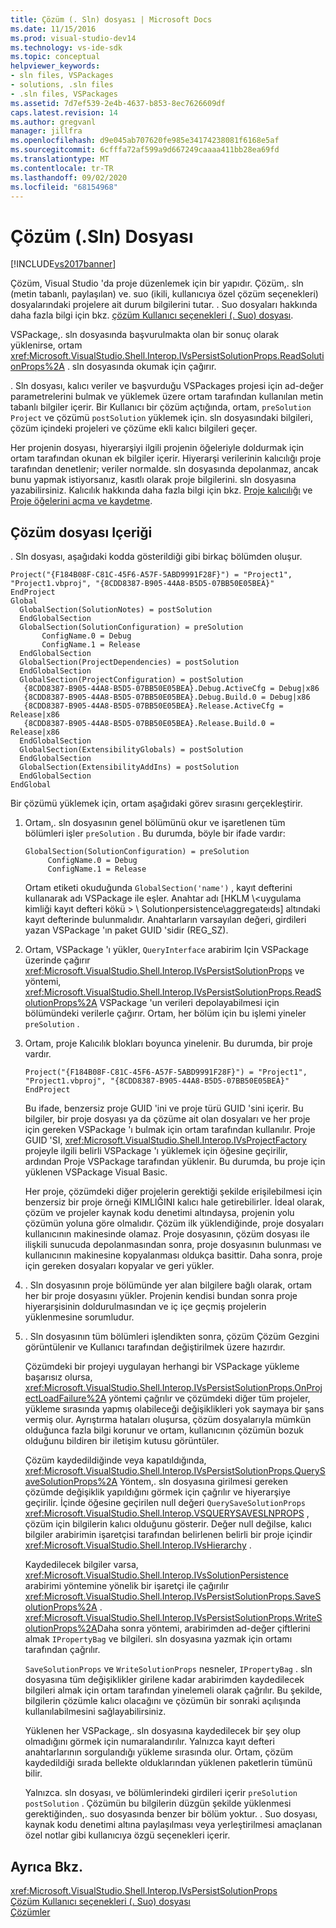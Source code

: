 ```yaml
---
title: Çözüm (. Sln) dosyası | Microsoft Docs
ms.date: 11/15/2016
ms.prod: visual-studio-dev14
ms.technology: vs-ide-sdk
ms.topic: conceptual
helpviewer_keywords:
- sln files, VSPackages
- solutions, .sln files
- .sln files, VSPackages
ms.assetid: 7d7ef539-2e4b-4637-b853-8ec7626609df
caps.latest.revision: 14
ms.author: gregvanl
manager: jillfra
ms.openlocfilehash: d9e045ab707620fe985e34174238081f6168e5af
ms.sourcegitcommit: 6cfffa72af599a9d667249caaaa411bb28ea69fd
ms.translationtype: MT
ms.contentlocale: tr-TR
ms.lasthandoff: 09/02/2020
ms.locfileid: "68154968"
---
```

# <a name="solution-sln-file"></a>Çözüm (.Sln) Dosyası
[!INCLUDE[vs2017banner](../../includes/vs2017banner.md)]

Çözüm, Visual Studio 'da proje düzenlemek için bir yapıdır. Çözüm,. sln (metin tabanlı, paylaşılan) ve. suo (ikili, kullanıcıya özel çözüm seçenekleri) dosyalarındaki projelere ait durum bilgilerini tutar. . Suo dosyaları hakkında daha fazla bilgi için bkz. [çözüm Kullanıcı seçenekleri (. Suo) dosyası](../../extensibility/internals/solution-user-options-dot-suo-file.md).  
  
 VSPackage,. sln dosyasında başvurulmakta olan bir sonuç olarak yüklenirse, ortam <xref:Microsoft.VisualStudio.Shell.Interop.IVsPersistSolutionProps.ReadSolutionProps%2A> . sln dosyasında okumak için çağırır.  
  
 . Sln dosyası, kalıcı veriler ve başvurduğu VSPackages projesi için ad-değer parametrelerini bulmak ve yüklemek üzere ortam tarafından kullanılan metin tabanlı bilgiler içerir. Bir Kullanıcı bir çözüm açtığında, ortam, `preSolution` `Project` ve çözümü `postSolution` yüklemek için. sln dosyasındaki bilgileri, çözüm içindeki projeleri ve çözüme ekli kalıcı bilgileri geçer.  
  
 Her projenin dosyası, hiyerarşiyi ilgili projenin öğeleriyle doldurmak için ortam tarafından okunan ek bilgiler içerir. Hiyerarşi verilerinin kalıcılığı proje tarafından denetlenir; veriler normalde. sln dosyasında depolanmaz, ancak bunu yapmak istiyorsanız, kasıtlı olarak proje bilgilerini. sln dosyasına yazabilirsiniz. Kalıcılık hakkında daha fazla bilgi için bkz. [Proje kalıcılığı](../../extensibility/internals/project-persistence.md) ve [Proje öğelerini açma ve kaydetme](../../extensibility/internals/opening-and-saving-project-items.md).  
  
## <a name="solution-file-contents"></a>Çözüm dosyası Içeriği  
 . Sln dosyası, aşağıdaki kodda gösterildiği gibi birkaç bölümden oluşur.  
  
```  
Project("{F184B08F-C81C-45F6-A57F-5ABD9991F28F}") = "Project1", "Project1.vbproj", "{8CDD8387-B905-44A8-B5D5-07BB50E05BEA}"  
EndProject  
Global  
  GlobalSection(SolutionNotes) = postSolution  
  EndGlobalSection  
  GlobalSection(SolutionConfiguration) = preSolution  
       ConfigName.0 = Debug  
       ConfigName.1 = Release  
  EndGlobalSection  
  GlobalSection(ProjectDependencies) = postSolution  
  EndGlobalSection  
  GlobalSection(ProjectConfiguration) = postSolution  
   {8CDD8387-B905-44A8-B5D5-07BB50E05BEA}.Debug.ActiveCfg = Debug|x86  
   {8CDD8387-B905-44A8-B5D5-07BB50E05BEA}.Debug.Build.0 = Debug|x86  
   {8CDD8387-B905-44A8-B5D5-07BB50E05BEA}.Release.ActiveCfg = Release|x86  
   {8CDD8387-B905-44A8-B5D5-07BB50E05BEA}.Release.Build.0 = Release|x86  
  EndGlobalSection  
  GlobalSection(ExtensibilityGlobals) = postSolution  
  EndGlobalSection  
  GlobalSection(ExtensibilityAddIns) = postSolution  
  EndGlobalSection  
EndGlobal  
```  
  
 Bir çözümü yüklemek için, ortam aşağıdaki görev sırasını gerçekleştirir.  
  
1. Ortam,. sln dosyasının genel bölümünü okur ve işaretlenen tüm bölümleri işler `preSolution` . Bu durumda, böyle bir ifade vardır:  
  
   ```  
   GlobalSection(SolutionConfiguration) = preSolution  
        ConfigName.0 = Debug  
        ConfigName.1 = Release  
   ```  
  
    Ortam etiketi okuduğunda `GlobalSection('name')` , kayıt defterini kullanarak adı VSPackage ile eşler. Anahtar adı [HKLM \\<uygulama kimliği kayıt defteri kökü \> \ Solutionpersistence\aggregateıds] altındaki kayıt defterinde bulunmalıdır. Anahtarların varsayılan değeri, girdileri yazan VSPackage 'ın paket GUID 'sidir (REG_SZ).  
  
2. Ortam, VSPackage 'ı yükler, `QueryInterface` arabirim Için VSPackage üzerinde çağırır <xref:Microsoft.VisualStudio.Shell.Interop.IVsPersistSolutionProps> ve yöntemi, <xref:Microsoft.VisualStudio.Shell.Interop.IVsPersistSolutionProps.ReadSolutionProps%2A> VSPackage 'un verileri depolayabilmesi için bölümündeki verilerle çağırır. Ortam, her bölüm için bu işlemi yineler `preSolution` .  
  
3. Ortam, proje Kalıcılık blokları boyunca yinelenir. Bu durumda, bir proje vardır.  
  
   ```  
   Project("{F184B08F-C81C-45F6-A57F-5ABD9991F28F}") = "Project1",  
   "Project1.vbproj", "{8CDD8387-B905-44A8-B5D5-07BB50E05BEA}"  
   EndProject  
   ```  
  
    Bu ifade, benzersiz proje GUID 'ini ve proje türü GUID 'sini içerir. Bu bilgiler, bir proje dosyası ya da çözüme ait olan dosyaları ve her proje için gereken VSPackage 'ı bulmak için ortam tarafından kullanılır. Proje GUID 'SI, <xref:Microsoft.VisualStudio.Shell.Interop.IVsProjectFactory> projeyle ilgili belirli VSPackage 'ı yüklemek için öğesine geçirilir, ardından Proje VSPackage tarafından yüklenir. Bu durumda, bu proje için yüklenen VSPackage Visual Basic.  
  
    Her proje, çözümdeki diğer projelerin gerektiği şekilde erişilebilmesi için benzersiz bir proje örneği KIMLIĞINI kalıcı hale getirebilirler. İdeal olarak, çözüm ve projeler kaynak kodu denetimi altındaysa, projenin yolu çözümün yoluna göre olmalıdır. Çözüm ilk yüklendiğinde, proje dosyaları kullanıcının makinesinde olamaz. Proje dosyasının, çözüm dosyası ile ilişkili sunucuda depolanmasından sonra, proje dosyasının bulunması ve kullanıcının makinesine kopyalanması oldukça basittir. Daha sonra, proje için gereken dosyaları kopyalar ve geri yükler.  
  
4. . Sln dosyasının proje bölümünde yer alan bilgilere bağlı olarak, ortam her bir proje dosyasını yükler. Projenin kendisi bundan sonra proje hiyerarşisinin doldurulmasından ve iç içe geçmiş projelerin yüklenmesine sorumludur.  
  
5. . Sln dosyasının tüm bölümleri işlendikten sonra, çözüm Çözüm Gezgini görüntülenir ve Kullanıcı tarafından değiştirilmek üzere hazırdır.  
  
   Çözümdeki bir projeyi uygulayan herhangi bir VSPackage yükleme başarısız olursa, <xref:Microsoft.VisualStudio.Shell.Interop.IVsPersistSolutionProps.OnProjectLoadFailure%2A> yöntemi çağrılır ve çözümdeki diğer tüm projeler, yükleme sırasında yapmış olabileceği değişiklikleri yok saymaya bir şans vermiş olur. Ayrıştırma hataları oluşursa, çözüm dosyalarıyla mümkün olduğunca fazla bilgi korunur ve ortam, kullanıcının çözümün bozuk olduğunu bildiren bir iletişim kutusu görüntüler.  
  
   Çözüm kaydedildiğinde veya kapatıldığında, <xref:Microsoft.VisualStudio.Shell.Interop.IVsPersistSolutionProps.QuerySaveSolutionProps%2A> Yöntem,. sln dosyasına girilmesi gereken çözümde değişiklik yapıldığını görmek için çağrılır ve hiyerarşiye geçirilir. İçinde öğesine geçirilen null değeri `QuerySaveSolutionProps` <xref:Microsoft.VisualStudio.Shell.Interop.VSQUERYSAVESLNPROPS> , çözüm için bilgilerin kalıcı olduğunu gösterir. Değer null değilse, kalıcı bilgiler arabirimin işaretçisi tarafından belirlenen belirli bir proje içindir <xref:Microsoft.VisualStudio.Shell.Interop.IVsHierarchy> .  
  
   Kaydedilecek bilgiler varsa, <xref:Microsoft.VisualStudio.Shell.Interop.IVsSolutionPersistence> arabirimi yöntemine yönelik bir işaretçi ile çağırılır <xref:Microsoft.VisualStudio.Shell.Interop.IVsPersistSolutionProps.SaveSolutionProps%2A> . <xref:Microsoft.VisualStudio.Shell.Interop.IVsPersistSolutionProps.WriteSolutionProps%2A>Daha sonra yöntemi, arabirimden ad-değer çiftlerini almak `IPropertyBag` ve bilgileri. sln dosyasına yazmak için ortamı tarafından çağrılır.  
  
   `SaveSolutionProps` ve `WriteSolutionProps` nesneler, `IPropertyBag` . sln dosyasına tüm değişiklikler girilene kadar arabirimden kaydedilecek bilgileri almak için ortam tarafından yinelemeli olarak çağrılır. Bu şekilde, bilgilerin çözümle kalıcı olacağını ve çözümün bir sonraki açılışında kullanılabilmesini sağlayabilirsiniz.  
  
   Yüklenen her VSPackage,. sln dosyasına kaydedilecek bir şey olup olmadığını görmek için numaralandırılır. Yalnızca kayıt defteri anahtarlarının sorgulandığı yükleme sırasında olur. Ortam, çözüm kaydedildiği sırada bellekte olduklarından yüklenen paketlerin tümünü bilir.  
  
   Yalnızca. sln dosyası, ve bölümlerindeki girdileri içerir `preSolution` `postSolution` . Çözümün bu bilgilerin düzgün şekilde yüklenmesi gerektiğinden,. suo dosyasında benzer bir bölüm yoktur. . Suo dosyası, kaynak kodu denetimi altına paylaşılması veya yerleştirilmesi amaçlanan özel notlar gibi kullanıcıya özgü seçenekleri içerir.  
  
## <a name="see-also"></a>Ayrıca Bkz.  
 <xref:Microsoft.VisualStudio.Shell.Interop.IVsPersistSolutionProps>   
 [Çözüm Kullanıcı seçenekleri (. Suo) dosyası](../../extensibility/internals/solution-user-options-dot-suo-file.md)   
 [Çözümler](../../extensibility/internals/solutions-overview.md)
